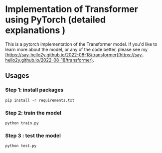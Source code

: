 # Implementation of Transformer using PyTorch (detailed explanations )

This is a pytorch implementation of the Transformer model. If you'd like to learn more about the model, or any of the code better, please see my [https://say-hello2y.github.io/2022-08-18/transformer](https://say-hello2y.github.io/2022-08-18/transformer).

## Usages
### Step 1: install packages
```
pip install -r requirements.txt
```
### Step 2: train the model
```
python train.py
```
### Step 3 : test the model
```
python test.py
```
